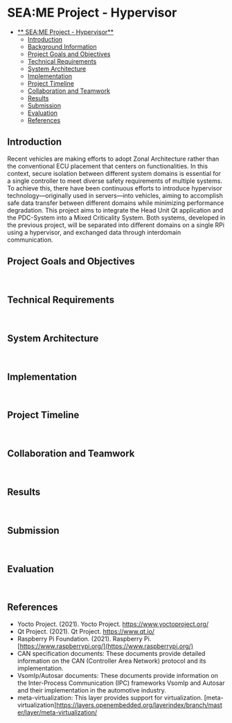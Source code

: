 # SEA:ME Project - Hypervisor

- [\*\* SEA:ME Project - Hypervisor\*\*](#-seame-project---Hypervisor)
  - [Introduction](#introduction)
  - [Background Information](#background-information)
  - [Project Goals and Objectives](#project-goals-and-objectives)
  - [Technical Requirements](#technical-requirements)
  - [System Architecture](#system-architecture)
  - [Implementation](#implementation)
  - [Project Timeline](#project-timeline)
  - [Collaboration and Teamwork](#collaboration-and-teamwork)
  - [Results](#results)
  - [Submission](#submission)
  - [Evaluation](#evaluation)
  - [References](#references)

## Introduction


Recent vehicles are making efforts to adopt Zonal Architecture rather than the conventional ECU placement that centers on functionalities. In this context, secure isolation between different system domains is essential for a single controller to meet diverse safety requirements of multiple systems. To achieve this, there have been continuous efforts to introduce hypervisor technology—originally used in servers—into vehicles, aiming to accomplish safe data transfer between different domains while minimizing performance degradation.
This project aims to integrate the Head Unit Qt application and the PDC-System into a Mixed Criticality System. Both systems, developed in the previous project, will be separated into different domains on a single RPi using a hypervisor, and exchanged data through interdomain communication.
</br>


## Project Goals and Objectives

</br>


## Technical Requirements

</br>


## System Architecture

</br>


## Implementation

</br>


## Project Timeline
 
</br>


## Collaboration and Teamwork

</br>


## Results

</br>


## Submission

</br>

## Evaluation

</br>

## References

* Yocto Project. (2021). Yocto Project. https://www.yoctoproject.org/
* Qt Project. (2021). Qt Project. https://www.qt.io/
* Raspberry Pi Foundation. (2021). Raspberry Pi. [https://www.raspberrypi.org/](https://www.raspberrypi.org/)
* CAN specification documents: These documents provide detailed information on the CAN (Controller Area Network) protocol and its implementation.
* VsomIp/Autosar documents: These documents provide information on the Inter-Process Communication (IPC) frameworks VsomIp and Autosar and their implementation in the automotive industry.
* meta-virtualization: This layer provides support for virtualization. [meta-virtualization]https://layers.openembedded.org/layerindex/branch/master/layer/meta-virtualization/
</br>
